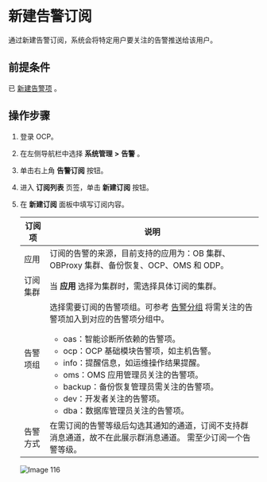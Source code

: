 新建告警订阅
===========================

通过新建告警订阅，系统会将特定用户要关注的告警推送给该用户。

前提条件
-------------------------

已 [新建告警项](../900.alert-management/200.create-an-alarm-item-1.md) 。

操作步骤
-------------------------

1. 登录 OCP。

2. 在左侧导航栏中选择 **系统管理** **\>** **告警** 。

3. 单击右上角 **告警订阅** 按钮。

4. 进入 **订阅列表** 页签，单击 **新建订阅** 按钮。

5. 在 **新建订阅** 面板中填写订阅内容。

   | 订阅项  |                                                                                                                                                                                                                                         说明                                                                                                                                                                                                                                         |
   |------|------------------------------------------------------------------------------------------------------------------------------------------------------------------------------------------------------------------------------------------------------------------------------------------------------------------------------------------------------------------------------------------------------------------------------------------------------------------------------------|
   | 应用   | 订阅的告警的来源，目前支持的应用为：OB 集群、OBProxy 集群、备份恢复、OCP、OMS 和 ODP。                                                                                                                                                                                                                                                                                                                                                                                                                             |
   | 订阅集群 | 当 **应用** 选择为集群时，需选择具体订阅的集群。                                                                                                                                                                                                                                                                                                                                                                                                                                                        |
   | 告警项组 | 选择需要订阅的告警项组。可参考 [告警分组](../900.alert-management/700.alarm-group-1.md) 将需关注的告警项加入到对应的告警项分组中。 <ul><li>oas：智能诊断所依赖的告警项。</li><li> ocp：OCP 基础模块告警项，如主机告警。   </li><li>info：提醒信息，如运维操作结果提醒。  </li><li> oms：OMS 应用管理员关注的告警项。   </li><li> backup：备份恢复管理员需关注的告警项。   </li><li> dev：开发者关注的告警项。   </li><li> dba：数据库管理员关注的告警项。 </li></ul>   |
   | 告警方式 | 在需订阅的告警等级后勾选其通知的通道，订阅不支持群消息通道，故不在此展示群消息通道。 需至少订阅一个告警等级。                                                                                                                                                                                                                                                                                                                                                                                                            |

   ![Image 116](https://obbusiness-private.oss-cn-shanghai.aliyuncs.com/doc/img/ocp/%E6%96%B0%E5%BB%BA%E8%AE%A2%E9%98%85.png)
